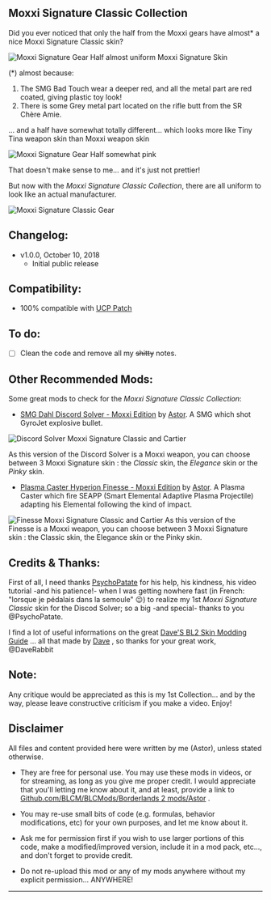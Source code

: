 ## Moxxi Signature Classic Collection

Did you ever noticed that only the half from the Moxxi gears have almost* a nice Moxxi Signature Classic skin?

![Moxxi Signature Gear Half almost uniform Moxxi Signature Skin](https://i.imgur.com/cR5GSYs.png "Don't worry guys... even if my screen capture show French text, my mods are in English")

(*) almost because:
1. The SMG Bad Touch wear a deeper red, and all the metal part are red coated, giving plastic toy look!
2. There is some Grey metal part located on the rifle butt from the SR Chère Amie.

... and a half have somewhat totally different... which looks more like Tiny Tina weapon skin than Moxxi weapon skin

![Moxxi Signature Gear Half somewhat pink](https://imgur.com/KVfBrMT.png "Don't worry guys... even if my screen capture show French text, my mods are in English")

That doesn't make sense to me... and it's just not prettier!

But now with the *Moxxi Signature Classic Collection*, there are all uniform to look like an actual manufacturer.

![Moxxi Signature Classic Gear ](https://imgur.com/Y7eGuJ2.png "Don't worry guys... even if my screen capture show French text, my mods are in English")
## Changelog:

- v1.0.0, October 10, 2018
  - Initial public release
 
## Compatibility:

- 100% compatible with [UCP Patch](https://github.com/BLCM/BLCMods/tree/master/Borderlands%202%20mods/Community%20Patch%20Team)

## To do:

- [ ] Clean the code and remove all my ~~shitty~~ notes.
 
## Other Recommended Mods:

Some great mods to check for the *Moxxi Signature Classic Collection*:

- [SMG Dahl Discord Solver - Moxxi Edition](https://github.com/BLCM/BLCMods/tree/master/Borderlands%202%20mods/Astor/Custom%20Gear/SMG%20Dahl%20Discord%20Solver%20-%20Moxxi%20Edition) by [Astor](https://github.com/BLCM/BLCMods/tree/master/Borderlands%202%20mods/Astor). A SMG which shot GyroJet explosive bullet.

![Discord Solver Moxxi Signature Classic and Cartier](https://imgur.com/W8VaHzJ.jpg "Don't worry guys... even if my screen capture show French text, my mods are in English")

As this version of the Discord Solver is a Moxxi weapon, you can choose between 3 Moxxi Signature skin : the *Classic* skin, the *Elegance* skin or the *Pinky* skin.

- [Plasma Caster Hyperion Finesse - Moxxi Edition](https://github.com/BLCM/BLCMods/tree/master/Borderlands%202%20mods/Astor/Custom%20Gear/Plasma%20Caster%20Hyperion%20Finesse%20-%20Moxxi%20Edition) by [Astor](https://github.com/BLCM/BLCMods/tree/master/Borderlands%202%20mods/Astor). A Plasma Caster which fire SEAPP (Smart Elemental Adaptive Plasma Projectile)  adapting his Elemental following the kind of impact.

![Finesse Moxxi Signature Classic and Cartier](https://imgur.com/1ziVoro.jpg "Don't worry guys... even if my screen capture show French text, my mods are in English")
As this version of the Finesse is a Moxxi weapon, you can choose between 3 Moxxi Signature skin : the Classic skin, the Elegance skin or the Pinky skin.

## Credits & Thanks:

First of all, I need thanks [PsychoPatate](https://github.com/BLCM/BLCMods/tree/master/Borderlands%202%20mods/PsychoPatate "PsychoPatate") for his help, his kindness, his video tutorial -and his patience!-  when I was getting nowhere fast (in French: "lorsque je pédalais dans la semoule" :wink:) to realize my 1st *Moxxi Signature Classic* skin for the Discod Solver; so a big -and special- thanks to you @PsychoPatate.

I find a lot of useful informations on the  great [Dave'S BL2 Skin Modding Guide](https://cdn.rawgit.com/BLCM/BLCMods/bb1933f7/Borderlands%202%20mods/Dave/DAVE%27S%20BL2%20SKIN%20MODDING%20GUIDE.pdf) ... all that made by [Dave](https://github.com/BLCM/BLCMods/tree/af3b2d17629ab3f7f7a5f7bb68b489c5e13b0498/Borderlands%202%20mods/Dave) , so thanks for your great work, @DaveRabbit
  
## Note: 

Any critique would be appreciated as this is my 1st Collection... and by the way, please leave constructive criticism if you make a video. 
Enjoy!

## Disclaimer

All files and content provided here were written by me (Astor), unless stated otherwise.

- They are free for personal use. You may use these mods in videos, or for streaming, as long as you give me proper credit. I would appreciate that you'll letting me know about it, and at least, provide a link to [Github.com/BLCM/BLCMods/Borderlands 2 mods/Astor](https://github.com/BLCM/BLCMods/tree/master/Borderlands%202%20mods/Astor) .

- You may re-use small bits of code (e.g. formulas, behavior modifications, etc) for your own purposes, and let me know about it. 

- Ask me for permission first if you wish to use larger portions of this code, make a modified/improved version, include it in a mod pack, etc..., and don't forget to provide credit.

- Do not re-upload this mod or any of my mods anywhere without my explicit permission... ANYWHERE!

* * * * *




